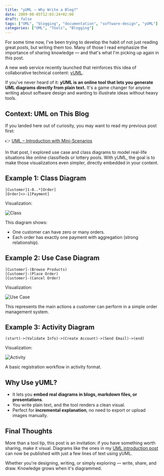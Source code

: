 ```yaml
---
title: "yUML – Why Write a Blog?"
date: 2009-08-05T12:03:24+02:00
draft: false
tags: ["UML", "blogging", "documentation", "software-design", "yUML"]
categories: ["UML", "Tools", "Blogging"]
---
```


For some time now, I've been trying to develop the habit of not just reading great _posts_, but writing them too. Many of those I read emphasize the importance of sharing knowledge — and that's what I'm picking up again in this post.

A new web service recently launched that reinforces this idea of collaborative technical content: [yUML](https://yuml.me/).

If you've never heard of it: **yUML is an online tool that lets you generate UML diagrams directly from plain text.** It's a game changer for anyone writing about software design and wanting to illustrate ideas without heavy tools.

## Context: UML on This Blog

If you landed here out of curiosity, you may want to read my previous post first:

👉 [UML – Introduction with Mini-Scenarios](https://blog.heliomedeiros.com/pt/posts/2008-06-10-uml-introducao-minicenarios/)

In that post, I explored use case and class diagrams to model real-life situations like online classifieds or lottery pools. With yUML, the goal is to make those visualizations even simpler, directly embedded in your content.

## Example 1: Class Diagram

```text
[Customer]1-0..*[Order]
[Order]<>-1[Payment]
```

Visualization:

![Class](https://yuml.me/diagram/scruffy/class/[Customer]1-0..*[Order],[Order]<>-1[Payment])

This diagram shows:

- One customer can have zero or many orders.
- Each order has exactly one payment with aggregation (strong relationship).

## Example 2: Use Case Diagram

```text
[Customer]-(Browse Products)
[Customer]-(Place Order)
[Customer]-(Cancel Order)
```

Visualization:

![Use Case](<https://yuml.me/diagram/scruffy/usecase/[Customer]-(Browse%20Products),[Customer]-(Place%20Order),[Customer]-(Cancel%20Order)>)

This represents the main actions a customer can perform in a simple order management system.

## Example 3: Activity Diagram

```text
(start)->(Validate Info)->(Create Account)->(Send Email)->(end)
```

Visualization:

![Activity](<https://yuml.me/diagram/scruffy/activity/(start)-(Validate%20Info)-(Create%20Account)-(Send%20Email)-(end)>)

A basic registration workflow in activity format.

## Why Use yUML?

- It lets you **embed real diagrams in blogs, markdown files, or presentations**.
- You write plain text, and the tool renders a clean visual.
- Perfect for **incremental explanation**, no need to export or upload images manually.

## Final Thoughts

More than a tool tip, this post is an invitation: if you have something worth sharing, make it visual. Diagrams like the ones in my [UML introduction post](https://blog.heliomedeiros.com/pt/posts/2008-06-10-uml-introducao-minicenarios/) can now be published with just a few lines of text using yUML.

Whether you're designing, writing, or simply exploring — write, share, and draw. Knowledge grows when it's diagrammed.
